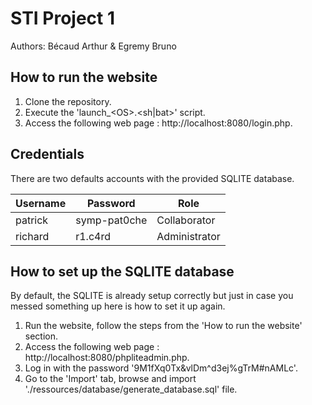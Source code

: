 # STI Project 1
Authors: Bécaud Arthur & Egremy Bruno
## How to run the website
1. Clone the repository.
2. Execute the 'launch_\<OS>.<sh|bat>' script.
3. Access the following web page : http://localhost:8080/login.php.
## Credentials
There are two defaults accounts with the provided SQLITE database.

| Username | Password     | Role          |
|----------|--------------|---------------|
| patrick  | symp-pat0che | Collaborator  |
| richard  | r1.c4rd      | Administrator |
## How to set up the SQLITE database
By default, the SQLITE is already setup correctly but just in case you messed something up here is how to set it up again.

1. Run the website, follow the steps from the 'How to run the website' section.
2. Access the following web page : http://localhost:8080/phpliteadmin.php.
3. Log in with the password '9M1fXq0Tx&vlDm^d3ej%gTrM#nAMLc'.
4. Go to the 'Import' tab, browse and import './ressources/database/generate_database.sql' file.